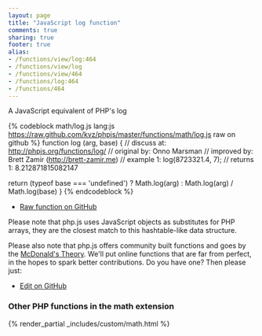 ```yaml
---
layout: page
title: "JavaScript log function"
comments: true
sharing: true
footer: true
alias:
- /functions/view/log:464
- /functions/view/log
- /functions/view/464
- /functions/log:464
- /functions/464
---
```

<!-- Generated by Rakefile:build -->
A JavaScript equivalent of PHP's log

{% codeblock math/log.js lang:js https://raw.github.com/kvz/phpjs/master/functions/math/log.js raw on github %}
function log (arg, base) {
  //  discuss at: http://phpjs.org/functions/log/
  // original by: Onno Marsman
  // improved by: Brett Zamir (http://brett-zamir.me)
  //   example 1: log(8723321.4, 7);
  //   returns 1: 8.212871815082147

  return (typeof base === 'undefined') ?
    Math.log(arg) :
    Math.log(arg) / Math.log(base)
}
{% endcodeblock %}

 - [Raw function on GitHub](https://github.com/kvz/phpjs/blob/master/functions/math/log.js)

Please note that php.js uses JavaScript objects as substitutes for PHP arrays, they are 
the closest match to this hashtable-like data structure. 

Please also note that php.js offers community built functions and goes by the 
[McDonald's Theory](https://medium.com/what-i-learned-building/9216e1c9da7d). We'll put online 
functions that are far from perfect, in the hopes to spark better contributions. 
Do you have one? Then please just: 

 - [Edit on GitHub](https://github.com/kvz/phpjs/edit/master/functions/math/log.js)


### Other PHP functions in the math extension
{% render_partial _includes/custom/math.html %}
